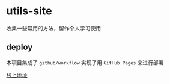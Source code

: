 # utils-site

收集一些常用的方法，留作个人学习使用

## deploy

本项目集成了 `github/workflow` 实现了用 `GitHub Pages` 来进行部署

[线上地址](https://czy1998.github.io/utils-site/)
